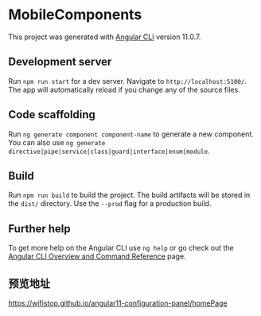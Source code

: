 # MobileComponents

This project was generated with [Angular CLI](https://github.com/angular/angular-cli) version 11.0.7.

## Development server

Run `npm run start` for a dev server. Navigate to `http://localhost:5100/`. The app will automatically reload if you change any of the source files.

## Code scaffolding

Run `ng generate component component-name` to generate a new component. You can also use `ng generate directive|pipe|service|class|guard|interface|enum|module`.

## Build

Run `npm run build` to build the project. The build artifacts will be stored in the `dist/` directory. Use the `--prod` flag for a production build.

## Further help

To get more help on the Angular CLI use `ng help` or go check out the [Angular CLI Overview and Command Reference](https://angular.io/cli) page.

## 预览地址
https://wifistop.github.io/angular11-configuration-panel/homePage
